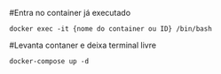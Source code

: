 #Entra no container já executado

    docker exec -it {nome do container ou ID} /bin/bash

#Levanta contaner e deixa terminal livre

    docker-compose up -d
